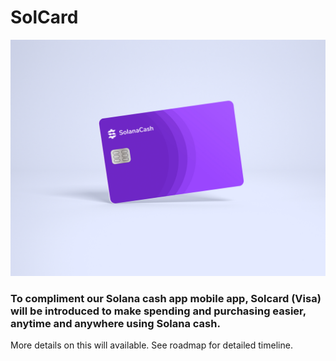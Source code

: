 # SolCard

![](../.gitbook/assets/card.jpg)

### To compliment our Solana cash app mobile app, Solcard (Visa) will be introduced to make spending and purchasing easier, anytime and anywhere using Solana cash.

More details on this will available. See roadmap for detailed timeline.
